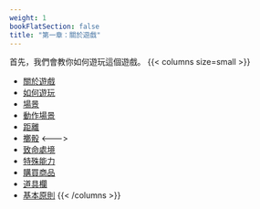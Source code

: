 ```yaml
---
weight: 1
bookFlatSection: false
title: "第一章：關於遊戲"
---
```


首先，我們會教你如何遊玩這個遊戲。
{{< columns size=small >}}
- [關於遊戲](./about-game)
- [如何遊玩](./how-to-play)
- [場景](./scenes)
- [動作場景](./action-scenes)
- [距離](./distances)
- [擲骰](./rolling-the-dice)
<--->
- [致命處境](./deadly-scenes)
- [特殊能力](./abilities)
- [購買商品](./buying-things)
- [道具欄](./inventory)
- [基本原則](./general-rules)
{{< /columns >}}
